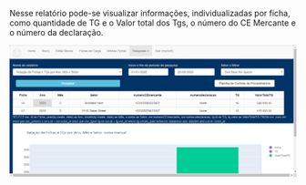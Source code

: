 Nesse relatório pode-se visualizar informações, individualizadas por 
ficha, como quantidade de TG e o Valor total dos Tgs, o número do 
CE Mercante e o número da declaração.

![Relatorio Gerencial](../../images/RLh1.png)